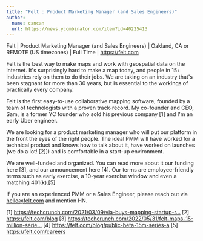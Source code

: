 ```yaml
---
title: "Felt : Product Marketing Manager (and Sales Engineers)"
author:
  name: cancan
  url: https://news.ycombinator.com/item?id=40225413
---
```

Felt | Product Marketing Manager (and Sales Engineers) | Oakland, CA or REMOTE (US timezones) | Full Time | <a href="https:&#x2F;&#x2F;felt.com" rel="nofollow">https:&#x2F;&#x2F;felt.com</a>

Felt is the best way to make maps and work with geospatial data on the internet. It&#x27;s surprisingly hard to make a map today, and people in 15+ industries rely on them to do their jobs. We are taking on an industry that&#x27;s been stagnant for more than 30 years, but is essential to the workings of practically every company.

Felt is the first easy-to-use collaborative mapping software, founded by a team of technologists with a proven track-record. My co-founder and CEO, Sam, is a former YC founder who sold his previous company [1] and I&#x27;m an early Uber engineer.

We are looking for a product marketing manager who will put our platform in the front the eyes of the right people. The ideal PMM will have worked for a technical product and knows how to talk about it, have worked on launches (we do a lot! [2]]) and is comfortable in a start-up environment.

We are well-funded and organized. You can read more about it our funding here [3], and our announcement here [4]. Our terms are employee-friendly terms such as early exercise, a 10-year exercise window and even a matching 401(k).[5]

If you are an experienced PMM or a Sales Engineer, please reach out via hello@felt.com and mention HN.

[1] <a href="https:&#x2F;&#x2F;techcrunch.com&#x2F;2021&#x2F;03&#x2F;09&#x2F;via-buys-mapping-startup-remix-for-100-million&#x2F;" rel="nofollow">https:&#x2F;&#x2F;techcrunch.com&#x2F;2021&#x2F;03&#x2F;09&#x2F;via-buys-mapping-startup-r...</a>
[2] <a href="https:&#x2F;&#x2F;felt.com&#x2F;blog" rel="nofollow">https:&#x2F;&#x2F;felt.com&#x2F;blog</a>
[3] <a href="https:&#x2F;&#x2F;techcrunch.com&#x2F;2022&#x2F;05&#x2F;31&#x2F;felt-maps-15-million-series-a&#x2F;" rel="nofollow">https:&#x2F;&#x2F;techcrunch.com&#x2F;2022&#x2F;05&#x2F;31&#x2F;felt-maps-15-million-serie...</a>
[4] <a href="https:&#x2F;&#x2F;felt.com&#x2F;blog&#x2F;public-beta-15m-series-a" rel="nofollow">https:&#x2F;&#x2F;felt.com&#x2F;blog&#x2F;public-beta-15m-series-a</a>
[5] <a href="https:&#x2F;&#x2F;felt.com&#x2F;careers" rel="nofollow">https:&#x2F;&#x2F;felt.com&#x2F;careers</a>
